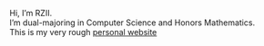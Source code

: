 Hi, I’m RZII.<br/>
I’m dual-majoring in Computer Science and Honors Mathematics.<br/>
This is my very rough [personal website](https://rzii.github.io)


<!---
RZII/RZII is a ✨ special ✨ repository because its `README.md` (this file) appears on your GitHub profile.
You can click the Preview link to take a look at your changes.
--->
